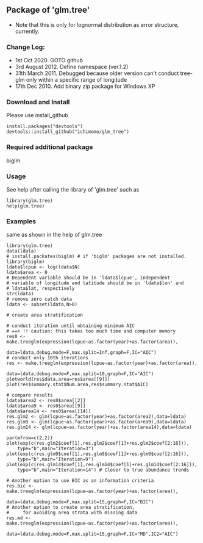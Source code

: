 ## Package of 'glm.tree'

* Note that this is only for lognormal distribution as error structure,
currently.

### Change Log:

-   1st Oct 2020. GOTO github
-   3rd August 2012. Define namespace  (ver.1.2)
-   31th March 2011. Debugged because older version can't conduct
    tree-glm only within a specific range of longitude
-   17th Dec 2010. Add binary zip package for Windows XP

### Download and Install

Please use install_github

    install.packages("devtools") 
    devtools::install_github("ichimomo/glm_tree")

### Required additional package
biglm 

### Usage

See help after calling the library of 'glm.tree' such as

     
    library(glm.tree)  
    help(glm.tree)
     

### Examples

same as shown in the help of glm.tree


    library(glm.tree)
    data(ldata)
    # install.packates(biglm) # if 'biglm' packages are not installed.  
    library(biglm)
    ldata$lcpue <- log(ldata$N)
    ldata$area <- 0
    # Dependent variable should be in 'ldata$lcpue', independent
    # variable of longitude and latitude should be in 'ldata$lon' and
    # ldata$lat, respectively
    str(ldata)
    # remove zero catch data
    ldata <- subset(ldata,N>0)

    # create area stratification

    # conduct iteration until obtaining minimum AIC
    # ==> !! caution: this takes too much time and computer memory
    res0 <- make.treeglm(expression(lcpue~as.factor(year)+as.factor(area)),
                              data=ldata,debug.mode=F,max.split=Inf,graph=F,IC="AIC")
    # conduct only 10th iterations
    res <- make.treeglm(expression(lcpue~as.factor(year)+as.factor(area)),
                              data=ldata,debug.mode=F,max.split=10,graph=F,IC="AIC")
    plotworld(res$data,area=res$area[[9]])
    plot(res$summary.stat$Num.area,res$summary.stat$AIC)

    # compare results
    ldata$area2 <- res0$area[[2]]
    ldata$area9 <- res0$area[[9]]
    ldata$area14 <- res0$area[[14]]
    res.glm2 <- glm(lcpue~as.factor(year)+as.factor(area2),data=ldata)
    res.glm9 <- glm(lcpue~as.factor(year)+as.factor(area9),data=ldata)
    res.glm14 <- glm(lcpue~as.factor(year)+as.factor(area14),data=ldata)

    par(mfrow=c(2,2))
    plot(exp(c(res.glm2$coef[1],res.glm2$coef[1]+res.glm2$coef[2:16])),
        type="b",main="Iteration=3")
    plot(exp(c(res.glm9$coef[1],res.glm9$coef[1]+res.glm9$coef[2:16])),
        type="b",main="Iteration=9")
    plot(exp(c(res.glm14$coef[1],res.glm14$coef[1]+res.glm14$coef[2:16])),
        type="b",main="Iteration=14") # Closer to true abundance trends

    # Another option to use BIC as an information criteria
    res.bic <- make.treeglm(expression(lcpue~as.factor(year)+as.factor(area)),
                              data=ldata,debug.mode=F,max.split=15,graph=F,IC="BIC")
    # Another option to create area stratification,
    #     for avoiding area strata with missing data
    res.md <- make.treeglm(expression(lcpue~as.factor(year)+as.factor(area)),
                              data=ldata,debug.mode=F,max.split=15,graph=F,IC="MD",IC2="AIC")



